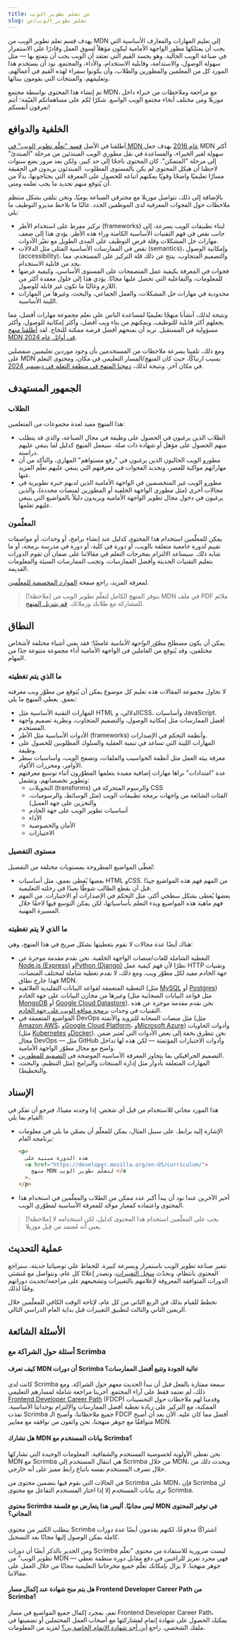 ```yaml
---
title: عن تعلم تطوير الويب
slug: تعلم_تطوير_الويب/عن
---
```


يهدف قسم تعلم تطوير الويب من MDN إلى تعليم المهارات والمعارف الأساسية التي يجب أن يمتلكها مطور الواجهة الأمامية ليكون مؤهلاً لسوق العمل وقادرًا على الاستمرار في صناعة الويب الحالية. وهو يجسد القيم التي نعتقد أن الويب يجب أن يتمتع بها — مثل سهولة الوصول، والاستدامة، وقابلية الاستخدام، والأداء، والمجتمع. نود أن يستخدم هذا المورد كل من المعلمين والمطورين والطلاب، وأن يكونوا سفراء لهذه القيم في أعمالهم، وتعليمهم، والمنتجات التي يقومون ببنائها.

تم إنشاء هذا المحتوى بواسطة مجتمع MDN، مع مراجعة وملاحظات من خبراء داخل موزيلا ومن مختلف أنحاء مجتمع الويب الواسع. شكرًا لكم على مساهماتكم القيّمة؛ أنتم تعرفون أنفسكم!

## الخلفية والدوافع

أطلقنا في الأصل [قسم "تعلّم تطوير الويب" في MDN عام 2016](https://hacks.mozilla.org/2016/06/learning-to-code-for-the-web-the-mdn-learning-area-welcomes-you/) بهدف جعل MDN أكثر سهولة لغير الخبراء، والمساعدة في نقل مطوري الويب المبتدئين من مرحلة "المبتدئ" إلى مرحلة "المتمكن".
كان المحتوى ناجحًا إلى حد كبير، ولكن بعد مرور بضع سنوات لاحظنا أن هيكل المحتوى لم يكن بالمستوى المطلوب. المبتدئون يريدون في الحقيقة مسارًا تعليميًا واضحًا وقويًا يمكنهم اتباعه للحصول على المعرفة التي يحتاجونها، بدلًا من أن يُتوقع منهم تحديد ما يجب تعلمه ومتى.

بالإضافة إلى ذلك، تتواصل موزيلا مع محترفي الصناعة يوميًا، ونحن نتلقى بشكل منتظم ملاحظات حول الفجوات المعرفية لدى الموظفين الجدد. غالبًا ما يلاحظ مديرو التوظيف ما يلي:

- تركيز مفرط على استخدام الأطر (frameworks) لبناء تطبيقات الويب بسرعة، إلى جانب نقص في فهم التقنيات الأساسية الكامنة وراء هذه الأطر. يؤدي هذا إلى ضعف مهارات حل المشكلات وقلة فرص التوظيف على المدى الطويل مع تغيّر الأدوات.
- نقص في الممارسات الأساسية المثلى مثل الدلالات (semantics)، وإمكانية الوصول (accessibility)، والتصميم المتجاوب. ينتج عن ذلك قلة التركيز على المستخدم، مما يحد من قابلية الاستخدام.
- فجوات في المعرفة بكيفية عمل المتصفحات على المستوى الأساسي، وكيفية عرضها للمعلومات، والتفاعلية التي تحصل عليها مجانًا. يؤدي هذا إلى حلول معقدة أكثر من اللازم وغالبًا ما تكون غير قابلة للوصول.
- محدودية في مهارات حل المشكلات، والعمل الجماعي، والبحث، وغيرها من المهارات اللينة الأساسية.

ونتيجة لذلك، أنشأنا منهجًا تعليميًا لمساعدة الناس على تعلم مجموعة مهارات أفضل، مما يجعلهم أكثر قابلية للتوظيف، ويمكنهم من بناء ويب أفضل، وأكثر إمكانية للوصول، وأكثر مسؤولية في المستقبل. نريد أن نمنحهم أفضل فرصة ممكنة للنجاح. لقد [أطلقنا منهج MDN في أوائل عام 2024](/en-US/blog/mdn-curriculum-launch/).

ومع ذلك، تلقينا بسرعة ملاحظات من المستخدمين بأن وجود موردين تعليميين منفصلين على MDN يسبب ارتباكًا، حيث كان المنهج/المسار التعليمي في مكان، ومحتوى التعلم في مكان آخر. ونتيجة لذلك، [دمجنا المنهج في منطقة التعلم في ديسمبر 2024](/ar/docs/Learn_web_development/Changelog#december_2024).

## الجمهور المستهدف

### الطلاب

هذا المنهج مفيد لعدة مجموعات من المتعلمين:

- الطلاب الذين يرغبون في الحصول على وظيفة في مجال الصناعة، والذي قد يتطلب منهم الحصول على مؤهل أو شهادة ذات صلة. سيعمل المنهج كدليل لما ينبغي عليهم دراسته.
- مطورو الويب الحاليون الذين يرغبون في "رفع مستواهم" المهاري، والتأكد من أن مهاراتهم مواكبة للعصر، وتحديد الفجوات في معرفتهم التي ينبغي عليهم تعلّم المزيد عنها.
- مطورو الويب غير المتخصصين في الواجهة الأمامية الذين لديهم خبرة تطويرية في مجالات أخرى (مثل مطوري الواجهة الخلفية أو المطورين لمنصات محددة)، والذين يرغبون في دخول مجال تطوير الواجهة الأمامية ويريدون دليلاً بالمواضيع التي ينبغي عليهم تعلمها.

### المعلّمون

يمكن للمعلّمين استخدام هذا المحتوى كدليل عند إنشاء برامج، أو وحدات، أو مواصفات تقييم لدورة جامعية متعلقة بالويب، أو دورة في كلية، أو دورة في مدرسة برمجة، أو ما شابه ذلك. سيساعد الالتزام بمخرجات التعلم في مقالاتنا على ضمان أن تقوم الدورات بتعليم التقنيات الحديثة وأفضل الممارسات، وتجنب الممارسات السيئة والمعلومات القديمة.

لمعرفة المزيد، راجع صفحة [الموارد المخصصة للمعلّمين](/ar/docs/Learn_web_development/Educators).

> [!ملاحظة]
> يتوفر المنهج الكامل لتعلّم تطوير الويب من MDN في ملف PDF ملائم للمشاركة مع طلابك وزملائك. [قم بتنزيل المنهج](https://github.com/mdn/curriculum/releases/latest/download/MDN-Curriculum.pdf).
## النطاق

يمكن أن يكون مصطلح _مطوّر الواجهة الأمامية_ غامضًا؛ فقد يعني أشياء مختلفة لأشخاص مختلفين، وقد يُتوقع من العاملين في الواجهة الأمامية أداء مجموعة متنوعة جدًا من المهام.

### ما الذي يتم تغطيته

لا تحاول مجموعة المقالات هذه تعليم كل موضوع يمكن أن يُتوقع من مطوّر ويب معرفته بعمق. يغطي المنهج ما يلي:

- المهارات التقنية الأساسية مثل HTML الدلالي، وCSS، وأساسيات JavaScript.
- أفضل الممارسات مثل إمكانية الوصول، والتصميم المتجاوب، ونظرية تصميم واجهة المستخدم.
- الأدوات الأساسية مثل الأطر (frameworks) وأنظمة التحكم في الإصدارات.
- المهارات اللينة التي تساعد في تنمية العقلية والسلوك المطلوبين للحصول على وظيفة.
- معرفة بيئة العمل مثل أنظمة الحواسيب والملفات، وتصفح الويب، وأساسيات سطر الأوامر، ومحررات الأكواد.
- عدة "امتدادات" نراها مهارات إضافية مفيدة يتعلمها المطوّرون أثناء توسيع معرفتهم وتطوير تخصصاتهم، وتشمل:
  - التحويلات (transforms) والرسوم المتحركة في CSS
  - الفئات الشائعة من واجهات برمجة تطبيقات الويب (مثل الوسائط، والرسوميات، والتخزين على جهة العميل)
  - أساسيات تطوير الويب على جهة الخادم
  - الأداء
  - الأمان والخصوصية
  - الاختبارات

### مستوى التفصيل

تُغطّى المواضيع المطروحة بمستويات مختلفة من التفصيل:

- بعضها يُغطى بعمق، مثل أساسيات HTML وCSS. من المهم فهم هذه المواضيع جيدًا قبل أن يقطع الطالب شوطًا بعيدًا في رحلته التعليمية.
- بعضها يُغطى بشكل سطحي أكثر، مثل التحكم في الإصدارات أو الاختبارات. من المهم فهم ماهية هذه المواضيع وبدء التعلم بأساسياتها، لكن يمكن التوسع فيها لاحقًا خلال المسيرة المهنية.

### ما الذي لا يتم تغطيته

هناك أيضًا عدة مجالات لا نقوم بتغطيتها بشكل صريح في هذا المنهج، وهي:

- التغطية الشاملة للغات/منصات الواجهة الخلفية. نحن نقدم مقدمة موجزة عن [Node.js (Express)](/en-US/docs/Learn_web_development/Extensions/Server-side/Express_Nodejs) و[Python (Django)](/en-US/docs/Learn_web_development/Extensions/Server-side/Django) نظرًا لأن فهم كيفية عمل HTTP وتقنيات جهة الخادم مفيد لكل مطوّر ويب. ومع ذلك، لا نقدم تغطية شاملة لمختلف المنصات، فهذا خارج نطاق MDN.
- التغطية المتعمقة لقواعد البيانات التقليدية العلائقية (مثل [MySQL](https://dev.mysql.com/doc/) أو [Postgres](https://www.postgresql.org/)) وغيرها من مخازن البيانات على جهة الخادم (مثل قواعد البيانات السحابية مثل [MongoDB](https://www.mongodb.com/) أو [Google Cloud Datastore](https://cloud.google.com/products/datastore)). نحن نقدم مقدمة موجزة عن هذه التقنيات في وحدات [برمجة مواقع الويب على جهة الخادم](/en-US/docs/Learn_web_development/Extensions/Server-side).
- المواضيع المتعمقة في DevOps مثل منصات السحابة للتزويد والأتمتة (مثل [Amazon AWS](https://aws.amazon.com/)، و[Google Cloud Platform](https://console.cloud.google.com/)، و[Microsoft Azure](https://azure.microsoft.com/)) وأدوات الحاويات (مثل [Kubernetes](https://kubernetes.io/) و[Docker](https://www.docker.com/)). نحن نتطرق بخفة إلى بعض الأدوات التي تُعتبر ضمن مجال DevOps — مثل GitHub وأدوات الاختبارات المؤتمتة — لكن هذه لها تداخل واضح مع مجال مطوّر الواجهة الأمامية.
- التصميم الجرافيكي بما يتجاوز المعرفة الأساسية الموضحة في [التصميم للمطورين](/ar/docs/Learn_web_development/Core/Design_for_developers).
- المهارات المتعلقة بأدوار مثل إدارة المنتجات والبرامج (مثل التنظيم، والبحث، والتخطيط).

## الإسناد

هذا المورد مجاني للاستخدام من قبل أي شخص. إذا وجدته مفيدًا، فنرجو أن تفكر في القيام بما يلي:

- الإشارة إليه برابط. على سبيل المثال، يمكن للمعلّم أن يضمّن ما يلي في معلومات برنامجه العام:

  ```html
  <p>
    هذه الدورة مبنية على
    <a href="https://developer.mozilla.org/en-US/curriculum/">
      منهج MDN لتعلّم تطوير الويب </a
    >.
  </p>
- أخبر الآخرين عنه! نود أن يبدأ أكبر عدد ممكن من الطلاب والمعلّمين في استخدام هذا المحتوى واعتماده كمعيار موحّد للمعرفة الأساسية لمطوّري الويب.

> [!ملاحظة]
> يجب على المعلّمين استخدام هذا المحتوى كدليل، لكن استخدامه لا يعني أنه مُعتمد من قِبل موزيلا.

## عملية التحديث

تتغير صناعة تطوير الويب باستمرار وبسرعة كبيرة. للحفاظ على توصياتنا حديثة، سنراجع المحتوى بانتظام، ونحدّث [سجل التغييرات](/ar/docs/Learn_web_development/Changelog)، ونصدر إعلانًا كل عام، ونتواصل مع مُنشئي الدورات المتوافقة المعروفة لإعلامهم بالتغييرات وتشجيعهم على مراجعة/تحديث دوراتهم وفقًا لذلك.

نخطط للقيام بذلك في الربع الثاني من كل عام، لإتاحة الوقت الكافي للمعلّمين خلال الربعين الثاني والثالث لتطبيق التغييرات قبل بداية العام الدراسي التالي.

## الأسئلة الشائعة

### أسئلة حول الشراكة مع Scrimba

#### كيف تعرف MDN أن دورات Scrimba عالية الجودة وتتبع أفضل الممارسات؟

كانت لدى Scrimba سمعة ممتازة بالفعل قبل أن نبدأ الحديث معهم حول الشراكة. ومع ذلك، لم نعتمد فقط على آراء المجتمع. أجرينا مراجعة شاملة لمسارهم التعليمي [Frontend Developer Career Path](https://scrimba.com/the-frontend-developer-career-path-c0j:details?via=mdn) (FDCP) وقدمنا لهم ملاحظات حول التحسينات الممكنة، مع التركيز على زيادة تغطية أفضل الممارسات والالتزام بوحداتنا الأساسية. نفذت Scrimba جميع ملاحظاتنا، وأصبح الـ FDCP أفضل مما كان عليه. الآن بعد أن أصبح متوافقًا مع جوهر منهجنا، نحن واثقون من توافقه مع معايير MDN.

#### هل تشارك MDN بيانات المستخدم مع Scrimba؟

نحن نعطي الأولوية لخصوصية المستخدم والشفافية. المعلومات الوحيدة التي تشاركها MDN مع Scrimba هي انتقال المستخدم إلى Scrimba من خلال MDN، ويحدث ذلك من خلال تصرف المستخدم نفسه باتباع رابط مميز على أنه خارجي.

في الحالات التي نقوم فيها بتضمين محتوى من Scrimba على MDN، فإن Scrimba لن ترى بيانات المستخدم إلا إذا اختار المستخدم التفاعل مع محتوى Scrimba.

#### محتوى Scrimba ليس مجانيًا. أليس هذا يتعارض مع فلسفة MDN في توفير المحتوى المجاني؟

يتطلب الكثير من محتوى Scrimba اشتراكًا مدفوعًا، لكنهم يقدمون أيضًا عدة دورات كاملة يمكن الوصول إليها مجانًا بعد التسجيل.

ومن الجدير بالذكر أيضًا أن دورات Scrimba ليست ضرورية للاستفادة من محتوى "تعلّم تطوير الويب" من MDN — فهي مجرد تعزيز للراغبين في دفع مقابل دورة منظمة تغطي جوهر منهجنا. لا يزال بإمكانك تعلّم جميع مخرجاتنا التعليمية مجانًا من خلال العمل على مقالاتنا.

#### هل يتم منح شهادة عند إكمال مسار Frontend Developer Career Path من Scrimba؟

نعم، بمجرد إكمال جميع المواضيع في مسار Frontend Developer Career Path، يمكنك الحصول على شهادة إتمام لمشاركتها مع أصحاب العمل المحتملين أو تضمينها في ملفك الشخصي. راجع [أين أجد شهادة الإتمام الخاصة بي؟](https://forum.scrimba.com/t/where-can-i-find-my-completion-certificate/43?via=mdn) لمزيد من المعلومات.